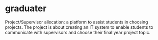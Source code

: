# graduater

Project/Supervisor allocation: a platform to assist students in choosing projects. The project is about creating an IT system to enable students to communicate with supervisors and choose their final year project topic. 




